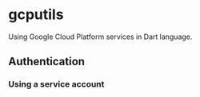 # gcputils
Using Google Cloud Platform services in Dart language.

## Authentication

### Using a service account
